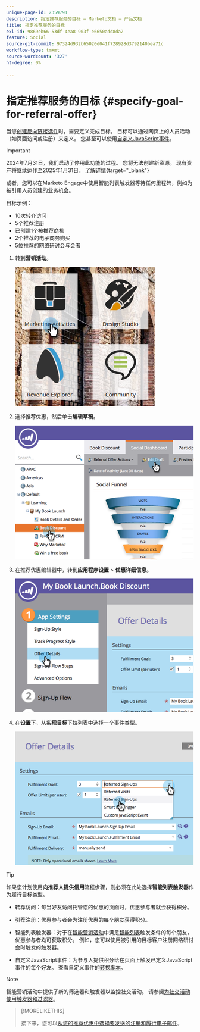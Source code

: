 ```yaml
---
unique-page-id: 2359791
description: 指定推荐服务的目标 — Marketo文档 — 产品文档
title: 指定推荐服务的目标
exl-id: 9869eb66-53df-4ea8-903f-e6650add8da2
feature: Social
source-git-commit: 97324d932b65020d041f728928d3792140bea71c
workflow-type: tm+mt
source-wordcount: '327'
ht-degree: 0%

---
```


# 指定推荐服务的目标 {#specify-goal-for-referral-offer}

当您[创建反向链接选件](/help/marketo/product-docs/demand-generation/social/referral-offers/create-a-referral-offer.md)时，需要定义完成目标。 目标可以通过网页上的人员活动（如页面访问或注册）来定义。 您甚至可以使用[自定义JavaScript事件](/help/marketo/product-docs/demand-generation/social/social-functions/conversion-script-for-custom-events.md)。

>[!IMPORTANT]
>
>2024年7月31日，我们启动了停用此功能的过程。 您将无法创建新资源。 现有资产将继续运作至2025年1月31日。 [了解详情](https://nation.marketo.com/t5/employee-blogs/marketo-engage-social-features-deprecation/ba-p/351977){target="_blank"}

或者，您可以在Marketo Engage中使用智能列表触发器等待任何里程碑，例如为被引用人员创建的业务机会。

目标示例：

* 10次转介访问
* 5个推荐注册
* 已创建1个被推荐商机
* 2个推荐的电子商务购买
* 5位推荐的网络研讨会与会者

1. 转到&#x200B;**营销活动**。

   ![](assets/ma.png)

1. 选择推荐优惠，然后单击&#x200B;**编辑草稿**。

   ![](assets/image2014-9-19-15-3a6-3a35.png)

1. 在推荐优惠编辑器中，转到&#x200B;**应用程序设置** > **优惠详细信息**。

   ![](assets/image2014-9-19-15-3a6-3a44.png)

1. 在&#x200B;**设置**&#x200B;下，从&#x200B;**实现目标**&#x200B;下拉列表中选择一个事件类型。

   ![](assets/image2014-9-19-15-3a6-3a56.png)

>[!TIP]
>
>如果您计划使用&#x200B;**向推荐人提供信用**&#x200B;流程步骤，则必须在此处选择&#x200B;**智能列表触发器**&#x200B;作为履行目标类型。

* 转荐访问：每当好友访问托管您的优惠的页面时，优惠参与者就会获得积分。
* 引荐注册：优惠参与者会为注册优惠的每个朋友获得积分。
* 智能列表触发器：对于在[智能营销活动](/help/marketo/product-docs/core-marketo-concepts/smart-campaigns/understanding-smart-campaigns.md)中满足[智能列表](/help/marketo/product-docs/core-marketo-concepts/smart-lists-and-static-lists/understanding-smart-lists.md)触发条件的每个朋友，优惠参与者均可获取积分。 例如，您可以使用被引用的目标客户注册网络研讨会时触发的触发器。

* 自定义JavaScript事件：为参与人提供积分给在页面上触发已定义JavaScript事件的每个好友。 查看自定义事件的[转换脚本](/help/marketo/product-docs/demand-generation/social/social-functions/triggers-and-filters-for-social-activities.md)。

>[!NOTE]
>
>智能营销活动中提供了新的筛选器和触发器以监控社交活动。 请参阅[为社交活动使用触发器和过滤器](/help/marketo/product-docs/demand-generation/social/social-functions/triggers-and-filters-for-social-activities.md)。

>[!MORELIKETHIS]
>
>接下来，您可以[从您的推荐优惠中选择要发送的注册和履行电子邮件](/help/marketo/product-docs/demand-generation/social/referral-offers/send-referral-offer-fulfillment-email.md)。
